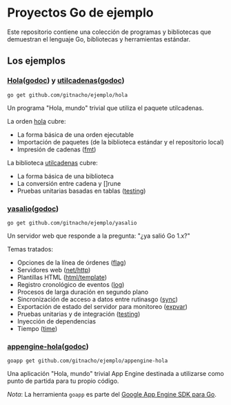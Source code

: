 # Proyectos Go de ejemplo

Este repositorio contiene una colección de programas y bibliotecas que
demuestran el lenguaje Go, bibliotecas y herramientas estándar.

## Los ejemplos

### [Hola](hola/)([godoc](//godoc.org/github.com/gitnacho/ejemplo/hola)) y [utilcadenas](utilcadenas/)([godoc](//godoc.org/github.com/gitnacho/ejemplo/utilcadenas))

	go get github.com/gitnacho/ejemplo/hola

Un programa "Hola, mundo" trivial que utiliza el paquete utilcadenas.

La orden [hola](hola/) cubre:

* La forma básica de una orden ejecutable
* Importación de paquetes (de la biblioteca estándar y el repositorio
  local)
* Impresión de cadenas ([fmt](//golang.org/pkg/fmt/))

La biblioteca [utilcadenas](utilcadenas/) cubre:

* La forma básica de una biblioteca
* La conversión entre cadena y []rune
* Pruebas unitarias basadas en tablas ([testing](//golang.org/pkg/testing/))

### [yasalio](yasalio/)([godoc](//godoc.org/github.com/gitnacho/ejemplo/yasalio))

	go get github.com/gitnacho/ejemplo/yasalio

Un servidor web que responde a la pregunta: "¿ya salió Go 1.x?"

Temas tratados:

* Opciones de la línea de órdenes ([flag](//golang.org/pkg/flag/))
* Servidores web ([net/http](//golang.org/pkg/net/http/))
* Plantillas HTML ([html/template](//golang.org/pkg/html/template/))
* Registro cronológico de eventos ([log](//golang.org/pkg/log/))
* Procesos de larga duración en segundo plano
* Sincronización de acceso a datos entre rutinasgo ([sync](//golang.org/pkg/sync/))
* Exportación de estado del servidor para monitoreo ([expvar](//golang.org/pkg/expvar/))
* Pruebas unitarias y de integración ([testing](//golang.org/pkg/testing/))
* Inyección de dependencias
* Tiempo ([time](//golang.org/pkg/time/))

### [appengine-hola](appengine-hola/)([godoc](//godoc.org/github.com/gitnacho/ejemplo/appengine-hola))

	goapp get github.com/gitnacho/ejemplo/appengine-hola

Una aplicación "Hola, mundo" trivial App Engine destinada a utilizarse
como punto de partida para tu propio código.

_Nota_: La herramienta `goapp` es parte del
[Google App Engine SDK para Go](https://cloud.google.com/appengine/downloads#Google_App_Engine_SDK_for_Go).

